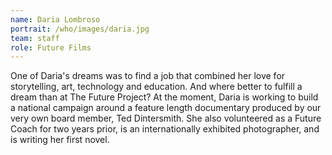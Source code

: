 ```yaml
---
name: Daria Lombroso
portrait: /who/images/daria.jpg
team: staff
role: Future Films
---
```


One of Daria's dreams was to find a job that combined her love for storytelling, art, technology and education. And where better to fulfill a dream than at The Future Project? At the moment, Daria is working to build a national campaign around a feature length documentary produced by our very own board member, Ted Dintersmith. She also volunteered as a Future Coach for two years prior, is an internationally exhibited photographer, and is writing her first novel. 